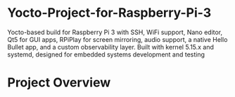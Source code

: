 # Yocto-Project-for-Raspberry-Pi-3
Yocto-based build for Raspberry Pi 3 with SSH, WiFi support, Nano editor, Qt5 for GUI apps, RPiPlay for screen mirroring, audio support, a native Hello Bullet app, and a custom observability layer. Built with kernel 5.15.x and systemd, designed for embedded systems development and testing

# Project Overview

